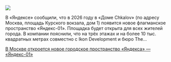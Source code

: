 <!--2025-08-07 13:00:19-->
<div class="yb">
  <div class="rss habr"><img src="https://habrastorage.org/getpro/habr/upload_files/792/afa/5a9/792afa5a932e6105938a1594d91b53a2.jpeg" /><p>В «Яндексе» сообщили, что&nbsp;в 2026&nbsp;году в «Доме Chkalov» (по адресу Москва, площадь Курского вокзала, дом 1) появится новое флагманское пространство «Яндекс-01». Площадка будет открыта для&nbsp;всех жителей города. В&nbsp;компании пояснили, что&nbsp;на&nbsp;трёх этажах и на более 10&nbsp;тыс. квадратных метрах совместно с Ikon Development и бюро The... <p class="titl"><a href="https://habr.com/ru/news/935048/?utm_source=habrahabr&utm_medium=rss&utm_campaign=935048">В Москве откроется новое городское пространство «Яндекса» — «Яндекс-01»</a></p></div>
</div>
